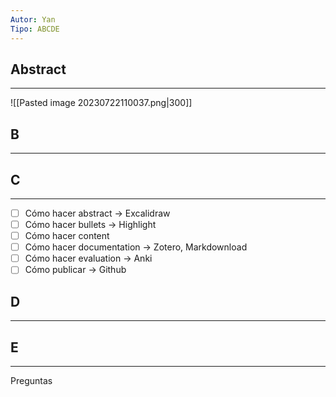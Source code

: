 ```yaml
---
Autor: Yan
Tipo: ABCDE
---
```

## Abstract
- - -
![[Pasted image 20230722110037.png|300]]

## B
- - -


## C
- - -
- [ ] Cómo hacer abstract -> Excalidraw
- [ ] Cómo hacer bullets -> Highlight
- [ ] Cómo hacer content 
- [ ] Cómo hacer documentation -> Zotero, Markdownload
- [ ] Cómo hacer evaluation -> Anki
- [ ] Cómo publicar -> Github

## D
- - -



## E
- - -
Preguntas
